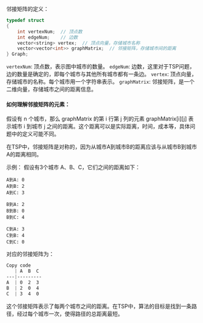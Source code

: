 邻接矩阵的定义：
```cpp
typedef struct
{
    int vertexNum;  // 顶点数
    int edgeNum;    // 边数
    vector<string> vertex;  // 顶点向量，存储城市名称
    vector<vector<int>> graphMatrix;  // 邻接矩阵，存储城市间的距离
} Graph;
``````
`vertexNum`: 顶点数，表示图中城市的数量。
`edgeNum`: 边数，这里对于TSP问题，边的数量是确定的，即每个城市与其他所有城市都有一条边。
`vertex`: 顶点向量，存储城市的名称。每个城市用一个字符串表示。
`graphMatrix`: 邻接矩阵，是一个二维向量，存储城市之间的距离信息。

#### 如何理解邻接矩阵的元素：
假设有 n 个城市，那么 graphMatrix 的第 i 行第 j 列的元素 graphMatrix[i][j] 表示城市 i 到城市 j 之间的距离。这个距离可以是实际距离，时间，成本等，具体问题中的定义可能不同。

在TSP中，邻接矩阵是对称的，因为从城市A到城市B的距离应该与从城市B到城市A的距离相同。

示例：
假设有3个城市 A、B、C，它们之间的距离如下：

```less
A到A: 0
A到B: 2
A到C: 3

B到A: 2
B到B: 0
B到C: 4

C到A: 3
C到B: 4
C到C: 0
```

对应的邻接矩阵为：

```css
Copy code
   | A  B  C
---|---------
A  | 0  2  3
B  | 2  0  4
C  | 3  4  0
``````
这个邻接矩阵表示了每两个城市之间的距离。在TSP中，算法的目标是找到一条路径，经过每个城市一次，使得路径的总距离最短。